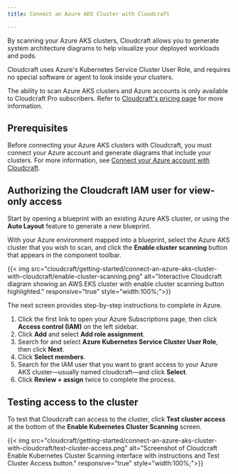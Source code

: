 ```yaml
---
title: Connect an Azure AKS Cluster with Cloudcraft

---
```


By scanning your Azure AKS clusters, Cloudcraft allows you to generate system architecture diagrams to help visualize your deployed workloads and pods.

Cloudcraft uses Azure's Kubernetes Service Cluster User Role, and requires no special software or agent to look inside your clusters.

<div class="alert alert-info">The ability to scan Azure AKS clusters and Azure accounts is only available to Cloudcraft Pro subscribers. Refer to <a href="https://www.cloudcraft.co/pricing">Cloudcraft's pricing page</a> for more information.</div>

## Prerequisites

Before connecting your Azure AKS clusters with Cloudcraft, you must connect your Azure account and generate diagrams that include your clusters. For more information, see [Connect your Azure account with Cloudcraft][1].

## Authorizing the Cloudcraft IAM user for view-only access

Start by opening a blueprint with an existing Azure AKS cluster, or using the **Auto Layout** feature to generate a new blueprint.

With your Azure environment mapped into a blueprint, select the Azure AKS cluster that you wish to scan, and click the **Enable cluster scanning** button that appears in the component toolbar.

{{< img src="cloudcraft/getting-started/connect-an-azure-aks-cluster-with-cloudcraft/enable-cluster-scanning.png" alt="Interactive Cloudcraft diagram showing an AWS EKS cluster with enable cluster scanning button highlighted." responsive="true" style="width:100%;">}}

The next screen provides step-by-step instructions to complete in Azure.

1. Click the first link to open your Azure Subscriptions page, then click **Access control (IAM)** on the left sidebar.
2. Click **Add** and select **Add role assignment**.
3.  Search for and select **Azure Kubernetes Service Cluster User Role**, then click **Next**.
4. Click **Select members**.
5. Search for the IAM user that you want to grant access to your Azure AKS cluster—usually named cloudcraft—and click **Select**.
6. Click **Review + assign** twice to complete the process.

## Testing access to the cluster

To test that Cloudcraft can access to the cluster, click **Test cluster access** at the bottom of the **Enable Kubernetes Cluster Scanning** screen.

{{< img src="cloudcraft/getting-started/connect-an-azure-aks-cluster-with-cloudcraft/test-cluster-access.png" alt="Screenshot of Cloudcraft Enable Kubernetes Cluster Scanning interface with instructions and Test Cluster Access button." responsive="true" style="width:100%;">}}

[1]: /cloudcraft/getting-started/connect-azure-account-with-cloudcraft/
